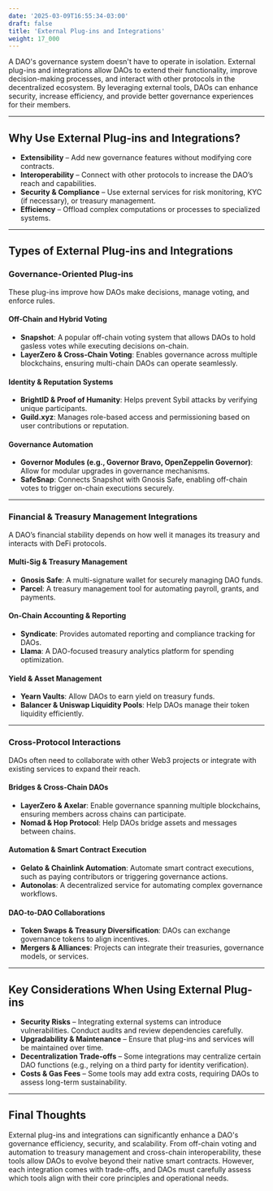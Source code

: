 ```yaml
---
date: '2025-03-09T16:55:34-03:00'
draft: false
title: 'External Plug-ins and Integrations'
weight: 17_000
---
```


A DAO's governance system doesn't have to operate in isolation. External plug-ins and integrations allow DAOs to extend their functionality, improve decision-making processes, and interact with other protocols in the decentralized ecosystem. By leveraging external tools, DAOs can enhance security, increase efficiency, and provide better governance experiences for their members.  

---

## **Why Use External Plug-ins and Integrations?**  

- **Extensibility** – Add new governance features without modifying core contracts.  
- **Interoperability** – Connect with other protocols to increase the DAO’s reach and capabilities.  
- **Security & Compliance** – Use external services for risk monitoring, KYC (if necessary), or treasury management.  
- **Efficiency** – Offload complex computations or processes to specialized systems.  

---

## **Types of External Plug-ins and Integrations**  

### **Governance-Oriented Plug-ins**  

These plug-ins improve how DAOs make decisions, manage voting, and enforce rules.  

#### **Off-Chain and Hybrid Voting**  
- **Snapshot**: A popular off-chain voting system that allows DAOs to hold gasless votes while executing decisions on-chain.  
- **LayerZero & Cross-Chain Voting**: Enables governance across multiple blockchains, ensuring multi-chain DAOs can operate seamlessly.  

#### **Identity & Reputation Systems**  
- **BrightID & Proof of Humanity**: Helps prevent Sybil attacks by verifying unique participants.  
- **Guild.xyz**: Manages role-based access and permissioning based on user contributions or reputation.  

#### **Governance Automation**  
- **Governor Modules (e.g., Governor Bravo, OpenZeppelin Governor)**: Allow for modular upgrades in governance mechanisms.  
- **SafeSnap**: Connects Snapshot with Gnosis Safe, enabling off-chain votes to trigger on-chain executions securely.  

---

### **Financial & Treasury Management Integrations**  

A DAO’s financial stability depends on how well it manages its treasury and interacts with DeFi protocols.  

#### **Multi-Sig & Treasury Management**  
- **Gnosis Safe**: A multi-signature wallet for securely managing DAO funds.  
- **Parcel**: A treasury management tool for automating payroll, grants, and payments.  

#### **On-Chain Accounting & Reporting**  
- **Syndicate**: Provides automated reporting and compliance tracking for DAOs.  
- **Llama**: A DAO-focused treasury analytics platform for spending optimization.  

#### **Yield & Asset Management**  
- **Yearn Vaults**: Allow DAOs to earn yield on treasury funds.  
- **Balancer & Uniswap Liquidity Pools**: Help DAOs manage their token liquidity efficiently.  

---

### **Cross-Protocol Interactions**  

DAOs often need to collaborate with other Web3 projects or integrate with existing services to expand their reach.  

#### **Bridges & Cross-Chain DAOs**  
- **LayerZero & Axelar**: Enable governance spanning multiple blockchains, ensuring members across chains can participate.  
- **Nomad & Hop Protocol**: Help DAOs bridge assets and messages between chains.  

#### **Automation & Smart Contract Execution**  
- **Gelato & Chainlink Automation**: Automate smart contract executions, such as paying contributors or triggering governance actions.  
- **Autonolas**: A decentralized service for automating complex governance workflows.  

#### **DAO-to-DAO Collaborations**  
- **Token Swaps & Treasury Diversification**: DAOs can exchange governance tokens to align incentives.  
- **Mergers & Alliances**: Projects can integrate their treasuries, governance models, or services.  

---

## **Key Considerations When Using External Plug-ins**  

- **Security Risks** – Integrating external systems can introduce vulnerabilities. Conduct audits and review dependencies carefully.  
- **Upgradability & Maintenance** – Ensure that plug-ins and services will be maintained over time.  
- **Decentralization Trade-offs** – Some integrations may centralize certain DAO functions (e.g., relying on a third party for identity verification).  
- **Costs & Gas Fees** – Some tools may add extra costs, requiring DAOs to assess long-term sustainability.  

---

## **Final Thoughts**  

External plug-ins and integrations can significantly enhance a DAO's governance efficiency, security, and scalability. From off-chain voting and automation to treasury management and cross-chain interoperability, these tools allow DAOs to evolve beyond their native smart contracts. However, each integration comes with trade-offs, and DAOs must carefully assess which tools align with their core principles and operational needs.  


